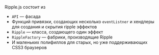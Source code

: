 Ripple.js состоит из 
 - `API` — фасада
 - Функций привязки, создающих несколько `eventListner` и хендлеры для создания и скрытия ripple эффектов
 - `Ripple` — класса, создающего один эффект
 - `RippleFactory` — фабрики, производящие Ripple
 - И маленьких полифиллов для старых, но уже поддерживающих CSS3 браузеров 